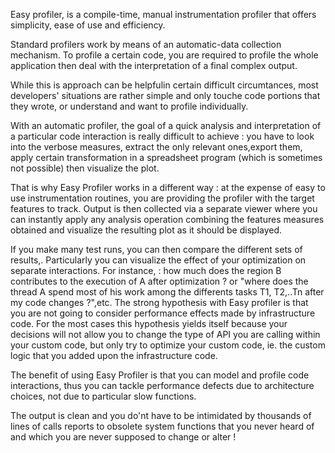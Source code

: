 Easy profiler, is a compile-time, manual instrumentation profiler that offers simplicity, ease of use and efficiency.

Standard profilers work by means of an automatic-data collection mechanism. To profile a certain code, you are required to profile the whole application then deal with the interpretation of a final complex output.

While this is approach can be helpfulin certain difficult circumtances, most developers' situations are rather simple and only touche code portions that they wrote, or understand and want to profile individually.

With an automatic profiler, the goal of a quick analysis and interpretation of a particular code interaction is really difficult to achieve : you have to look into the verbose measures, extract the only relevant ones,export them, apply certain transformation in a spreadsheet program (which is sometimes not possible) then visualize the plot.

That is why Easy Profiler works in a different way : at the expense of easy to use instrumentation routines, you are providing the profiler with the target features to track. Output is then collected via a separate viewer where you can instantly apply any analysis operation combining the features measures obtained and visualize the resulting plot as it should be displayed.

If you make many test runs, you can then compare the different sets of results,. Particularly you can visualize the effect of your optimization on separate interactions. For instance, : how much does the region B  contributes to the execution of A after optimization ? or  "where does the thread A spend most of his work among the differents tasks T1, T2,..Tn after my code changes ?",etc.
The strong hypothesis with Easy profiler is that you are not going to consider performance effects made by infrastructure code. For the most cases this hypothesis yields itself because your decisions will not allow you to change the type of API you are calling within your custom code, but only try to optimize your custom code, ie. the custom logic that you added upon the infrastructure code.

The benefit of using Easy Profiler is that you can model and profile code interactions, thus you can tackle performance defects due to architecture choices, not due to particular slow functions.

The output is clean and you do'nt have to be intimidated by thousands of lines of calls reports to obsolete system functions that you never heard of and which you are never supposed to change or alter !
